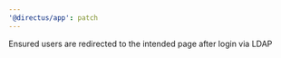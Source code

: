 ```yaml
---
'@directus/app': patch
---
```


Ensured users are redirected to the intended page after login via LDAP
